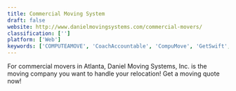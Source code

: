 ```yaml
---
title: Commercial Moving System
draft: false 
website: http://www.danielmovingsystems.com/commercial-movers/
classification: ['']
platform: ['Web']
keywords: ['COMPUTEAMOVE', 'CoachAccountable', 'CompuMove', 'GetSwift', 'Granicus', 'HouseCall Pro', 'Innovyze Micro Drainage', 'Kickserv', 'MoveNinja', 'MovePoint', 'MoverBiz', 'Mr Mover Manager', 'Musicinfo', 'Noteflight', 'Orange Mailer', 'Publishizer', 'ViewPoint Cloud', 'Vonigo', 'WeTravel', 'eMove']
---
```

For commercial movers in Atlanta, Daniel Moving Systems, Inc. is the moving company you want to handle your relocation! Get a moving quote now!